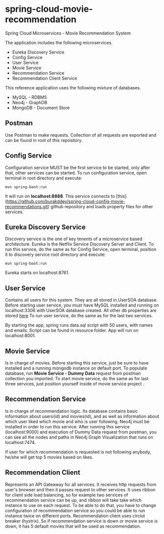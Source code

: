 # spring-cloud-movie-recommendation
Spring Cloud Microservices - Movie Recommendation System

The application includes the following microservices.

 * Eureka Discovery Service
 * Config Service
 * User Service
 * Movie Service
 * Recommendation Service
 * Recommendation Client Service
 
This reference application uses the following mixture of databases.

* MySQL - RDBMS
* Neo4j - GraphDB
* MongoDB - Document Store
## Postman

Use Postman to make requests. Collection of all requests are exported and can be found in root of this repository.

## Config Service

Configuration service MUST be the first service to be started, only after that, other services can be started.
To run configuration service, open terminal in root directory and execute:

```mvn spring-boot:run```

It will run on __localhost:8888__. This service connects to [this] (https://github.com/burakddev/spring-cloud-config-movie-recommendations.git) github repository
and loads property files for other services. 

## Eureka Discovery Service

Discovery service is the one of key tenents of a microservice based architecture. Eureka is the Netflix Service Discovery Server and Client.
To run this service, do the same as for Config Service, open terminal, position it to discovery service root directory and execute:


```mvn spring-boot:run```

Eureka starts on localhost:8761.

## User Service

Contains all users for this system. They are all stored in UserSOA database. Before starting user service, you must have MySQL installed and running on localhost:3306 with UserSOA database created.
All other db properties are stored [here](https://github.com/burakddev/spring-cloud-config-movie-recommendations/blob/master/user-service-default.yml)
To run user service, do the same as for the last two services.

By starting the app, spring runs data.sql script with 50 users, with names and emails. Script can be found in resource folder.
App will run on localhost:8001.

## Movie Service

Is in charge of movies. Before starting this service, just be sure to have installed and a running mongodb instance on default port.
To populate database, run __Movie Service - Dummy Data__ request from postman collection you imported.
To start movie service, do the same as for last three services, just position yourself inside of movie service project .

## Recommendation Service

Is in charge of recommendation logic. Its database contains basic information about users(id) and movies(id), 
and as well as information about which user liked which movie and who is user following.
Neo4j must be installed in order to run this service. After running this service (localhost:9000) and execution of Dummy Data request from postman,
you can see all the nodes and paths in Neo4j Graph Visualization that runs on localhost:7474.

If user for which recommendation is requested is not following anybody, he/she will get top 5 movies based on likes.

## Recommendation Client

Represents an API Gateaway for all services. It receives http requests from user's browser and then it passes request to other services.
It uses ribbon for client side load balancing, so for example two services of recommendation service can be up, and ribbon will take take which instance to use on each request. To be able to do that, 
you have to change configuration of recommendation service so you could be able to run instance twice on different ports.
Recommendation client uses circiut breaker (hystrix). So if recommendation service is down or movie service is down, it has 5 default movies that will be used as recommendation.
